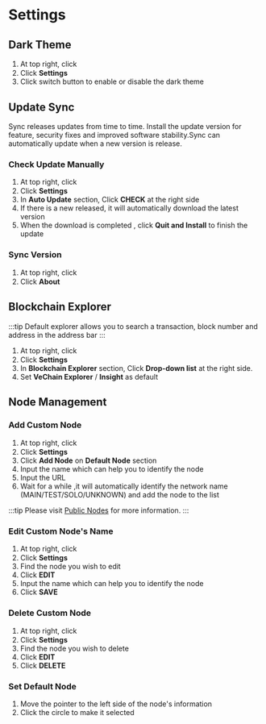 # Settings
## Dark Theme
1. At top right, click  <img src="~@public/images/sync/menu.png" width = "16px" height = "16px" align=center />
2. Click  **Settings**
3. Click switch button to enable or disable the dark theme 

## Update Sync
Sync releases updates from time to time. Install the update version for feature, security fixes and improved software  stability.Sync can automatically update when a new version is release. 

### Check Update Manually 
1. At top right, click  <img src="~@public/images/sync/menu.png" width = "16px" height = "16px" align=center />
2. Click **Settings**
3. In **Auto Update** section, Click **CHECK** at the right side
4. If there is a new released, it will automatically download the latest version
5. When the download is completed , click **Quit and Install** to finish the update

### Sync Version
1. At top right, click  <img src="~@public/images/sync/menu.png" width = "16px" height = "16px" align=center />
2. Click **About** 

## Blockchain Explorer
:::tip
Default explorer allows you to search a transaction, block number and address in the address bar
:::

1. At top right, click  <img src="~@public/images/sync/menu.png" width = "16px" height = "16px" align=center />
2. Click **Settings**
3. In **Blockchain Explorer** section, Click **Drop-down list** at the right side. 
4. Set **VeChain Explorer** / **Insight** as default 

## Node Management
### Add Custom Node 
1. At top right, click  <img src="~@public/images/sync/menu.png" width = "16px" height = "16px" align=center />
2. Click **Settings**
3. Click **Add Node** on **Default Node** section
4. Input the name which can help you to identify the node 
5. Input the URL 
6. Wait for a while ,it will automatically identify the network name (MAIN/TEST/SOLO/UNKNOWN) and add the node to the list

:::tip
Please visit [Public Nodes](../../others/demos-and-services.md#public-nodes) for more information.
:::

### Edit Custom Node's Name

1. At top right, click  <img src="~@public/images/sync/menu.png" width = "16px" height = "16px" align=center />
2. Click **Settings**
3. Find the node you wish to edit 
4. Click **EDIT**  
5. Input the name which can help you to identify the node
6. Click **SAVE**
    
### Delete Custom Node
    
1. At top right, click  <img src="~@public/images/sync/menu.png" width = "16px" height = "16px" align=center />
2. Click **Settings**
3. Find the node you wish to delete 
4. Click **EDIT** 
5. Click **DELETE**

### Set Default Node
1. Move the pointer to the left side of the node's information
2. Click the circle to make it selected